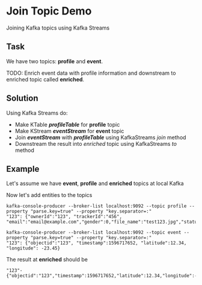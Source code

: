 # Join Topic Demo
Joining Kafka topics using Kafka Streams
## Task
We have two topics: **profile** and **event**.


TODO: Enrich event data with profile information and downstream to enriched topic called **enriched**.


## Solution
Using Kafka Streams do:
* Make KTable ***profileTable*** for **profile** topic
* Make KStream ***eventStream*** for **event** topic
* Join ***eventStream*** with ***profileTable*** using KafkaStreams *join* method
* Downstream the result into *enriched* topic using KafkaStreams *to* method

## Example

Let's assume we have **event**, **profile** and **enriched** topics at local Kafka

Now let's add entities to the topics
```
kafka-console-producer --broker-list localhost:9092 --topic profile --property "parse.key=true" --property "key.separator=:"
"123": {"ownerId":"123", "trackerId":"456", "email":"email@example.com","gender":0,"file_name":"test123.jpg","status":0}

kafka-console-producer --broker-list localhost:9092 --topic event --property "parse.key=true" --property "key.separator=:"
"123": {"objectid":"123", "timestamp":1596717652, "latitude":12.34, "longitude": -23.45}
```
The result at **enriched** should be
```
"123"-{"objectid":"123","timestamp":1596717652,"latitude":12.34,"longitude":-23.45,"ownerId":"123","trackerId":"456"}
```